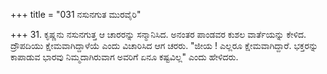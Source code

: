 +++
title = "031 ನಸುನಗುತ ಮುರವೈರಿ"

+++
31. ಕೃಷ್ಣನು ನಸುನಗುತ್ತ  ಆ ಚಾರರನ್ನು ಸನ್ಮಾನಿಸಿದ. ಅನಂತರ ಪಾಂಡವರ ಕುಶಲ ವಾರ್ತೆಯನ್ನು ಕೇಳಿದ. ದ್ರೌಪದಿಯು ಕ್ಷೇಮವಾಗಿದ್ದಾಳೆಯೆ ಎಂದು ವಿಚಾರಿಸಿದ ಆಗ ಚರರು. "ಜೀಯ ! ಎಲ್ಲರೂ ಕ್ಷೇಮವಾಗಿದ್ದಾರೆ. ಭಕ್ತರನ್ನು ಕಾಪಾಡುವ ಭಾರವು ನಿಮ್ಮದಾಗಿರುವಾಗ ಅವರಿಗೆ ಏನೂ ಕಷ್ಟವಿಲ್ಲ" ಎಂದು ಹೇಳಿದರು.